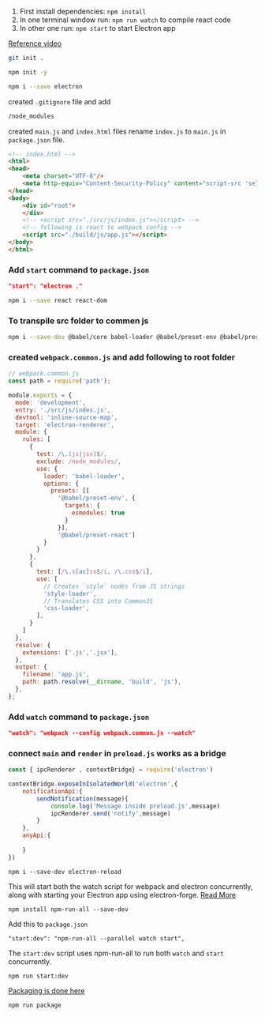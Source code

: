1. First install dependencies: `npm install`
2. In one terminal window run: `npm run watch` to compile react code
3. In other one run: `npm start` to start Electron app

[Reference video](https://youtu.be/VCl8li22mrA?si=TGZqApow9c4km8Eb)

```bash
git init .
```

```bash
npm init -y
```

```bash
npm i --save electron
```

created `.gitignore` file and add
```fs
/node_modules
```

created `main.js` and `index.html` files rename `index.js` to `main.js` in `package.json` file.

```html
<!-- index.html -->
<html>
<head>
    <meta charset="UTF-8"/>
    <meta http-equiv="Content-Security-Policy" content="script-src 'self'"/>
</head>
<body>
    <div id="root">
    </div>    
    <!-- <script src="./src/js/index.js"></script> -->
    <!-- following is react to webpack config -->
    <script src="./build/js/app.js"></script>
</body>
</html>
```

### Add `start` command to `package.json`
```json
"start": "electron ."
```

```bash
npm i --save react react-dom
```

### To transpile src folder to commen js
```bash
npm i --save-dev @babel/core babel-loader @babel/preset-env @babel/preset-react css-loader style-loader webpack webpack-cli
```

### created `webpack.common.js` and add following to root folder
```js
// webpack.common.js
const path = require('path');

module.exports = {
  mode: 'development',
  entry: './src/js/index.js',
  devtool: 'inline-source-map',
  target: 'electron-renderer',
  module: {
    rules: [
      {
        test: /\.(js|jsx)$/,
        exclude: /node_modules/,
        use: {
          loader: 'babel-loader',
          options: {
            presets: [[
              '@babel/preset-env', {
                targets: {
                  esmodules: true
                }
              }],
              '@babel/preset-react']
          }
        }
      },
      {
        test: [/\.s[ac]ss$/i, /\.css$/i],
        use: [
          // Creates `style` nodes from JS strings
          'style-loader',
          // Translates CSS into CommonJS
          'css-loader',
        ],
      }
    ]
  },
  resolve: {
    extensions: ['.js','.jsx'],
  },
  output: {
    filename: 'app.js',
    path: path.resolve(__dirname, 'build', 'js'),
  },
};
```

### Add `watch` command to `package.json`
```json
"watch": "webpack --config webpack.common.js --watch"
```

### connect `main` and `render` in `preload.js` works as a bridge
```js
const { ipcRenderer , contextBridge} = require('electron')

contextBridge.exposeInIsolatedWorld('electron',{
    notificationApi:{
        sendNotification(message){
            console.log('Message inside preload.js',message)
            ipcRenderer.send('notify',message)
        }
    },
    anyApi:{
        
    }
})
```

```
npm i --save-dev electron-reload
```

This will start both the watch script for webpack and electron concurrently, along with starting your Electron app using electron-forge.
[Read More](https://www.npmjs.com/package/npm-run-all)
```
npm install npm-run-all --save-dev
```

Add this to `package.json`
```
"start:dev": "npm-run-all --parallel watch start",
```

The `start:dev` script uses npm-run-all to run both `watch` and `start` concurrently.
```
npm run start:dev
```

[Packaging is done here](https://www.electronjs.org/docs/latest/tutorial/tutorial-packaging)

```bash
npm run package
```